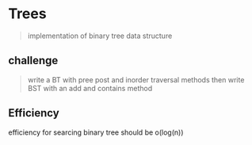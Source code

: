 # Trees
 > implementation of binary tree data structure

 ## challenge
 > write a BT with pree post and inorder traversal methods then write BST with an add and contains method
 ## Efficiency
 efficiency for searcing binary tree should be o(log(n))
 